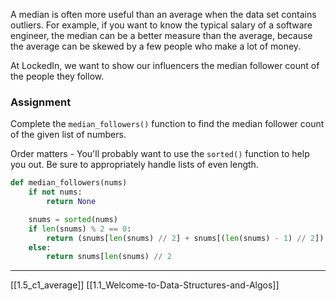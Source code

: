 A median is often more useful than an average when the data set contains outliers. For example, if you want to know the typical salary of a software engineer, the median can be a better measure than the average, because the average can be skewed by a few people who make a lot of money. 

At LockedIn, we want to show our influencers the median follower count of the people they follow. 

### Assignment
Complete the `median_followers()` function to find the median follower count of the given list of numbers. 

Order matters - You'll probably want to use the `sorted()` function to help you out. Be sure to appropriately handle lists of even length. 

``` python
def median_followers(nums)
	if not nums: 
		return None

	snums = sorted(nums)
	if len(snums) % 2 == 0:
		return (snums[len(snums) // 2] + snums[(len(snums) - 1) // 2]) / 2
	else: 
		return snums[len(snums) // 2
```

---
[[1.5_c1_average]]
[[1.1_Welcome-to-Data-Structures-and-Algos]]
